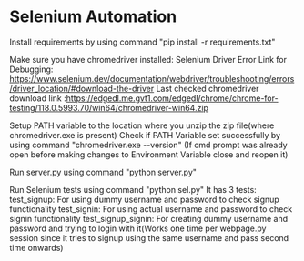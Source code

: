 # Selenium Automation
Install requirements by using command "pip install -r requirements.txt"

Make sure you have chromedriver installed:
    Selenium Driver Error Link for Debugging: https://www.selenium.dev/documentation/webdriver/troubleshooting/errors/driver_location/#download-the-driver
    Last checked chromedriver download link :https://edgedl.me.gvt1.com/edgedl/chrome/chrome-for-testing/118.0.5993.70/win64/chromedriver-win64.zip

Setup PATH variable to the location where you unzip the zip file(where chromedriver.exe is present)
    Check if PATH Variable set successfully by using command "chromedriver.exe --version" (If cmd prompt was already open before making changes to Environment Variable close and reopen it)

Run server.py using command "python server.py"

Run Selenium tests using command "python sel.py"
    It has 3 tests:
        test_signup: For using dummy username and password to check signup functionality
        test_signin: For using actual username and password to check signin functionality
        test_signup_signin: For creating dummy username and password and trying to login with it(Works one time per webpage.py session since it tries to signup using the same username and pass second time onwards)
